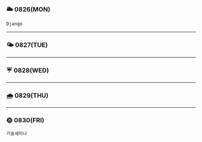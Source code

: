 
### 🌥 0826(MON)
    Django
    
---

### 🌤 0827(TUE)


---

### ☔ 0828(WED)

---

### 🌧 0829(THU)


---

### 🌞 0830(FRI)
    기술세미나
